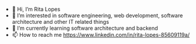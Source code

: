 - 👋 Hi, I’m Rita Lopes
- 👀 I’m interested in software engineering, web development, software architecture and other IT related things
- 🌱 I’m currently learning software architecture and backend
- 📫 How to reach me https://www.linkedin.com/in/rita-lopes-85609119a/

<!---
ritallopes/ritallopes is a ✨ special ✨ repository because its `README.md` (this file) appears on your GitHub profile.
You can click the Preview link to take a look at your changes.
--->
